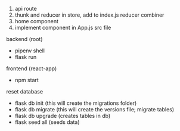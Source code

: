 1. api route
2. thunk and reducer in store, add to index.js reducer combiner
3. home component
4. implement component in App.js src file



backend (root)
- pipenv shell
- flask run


frontend (react-app)
- npm start




reset database
- flask db init (this will create the migrations folder)
- flask db migrate (this will create the versions file; migrate tables)
- flask db upgrade (creates tables in db)
- flask seed all (seeds data)

